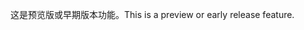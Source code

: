 <span data-ttu-id="f02b7-101">这是预览版或早期版本功能。</span><span class="sxs-lookup"><span data-stu-id="f02b7-101">This is a preview or early release feature.</span></span>